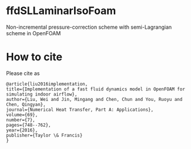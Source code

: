 # ffdSLLaminarIsoFoam
Non-incremental pressure-correction scheme with semi-Lagrangian scheme in OpenFOAM

# How to cite
Please cite as
  
    @article{liu2016implementation,
    title={Implementation of a fast fluid dynamics model in OpenFOAM for simulating indoor airflow},
    author={Liu, Wei and Jin, Mingang and Chen, Chun and You, Ruoyu and Chen, Qingyan},
    journal={Numerical Heat Transfer, Part A: Applications},
    volume={69},
    number={7},
    pages={748--762},
    year={2016},
    publisher={Taylor \& Francis}
    }
